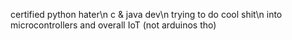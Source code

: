 certified python hater\n
c & java dev\n
trying to do cool shit\n
into microcontrollers and overall IoT (not arduinos tho)

<!---
dzejkob83/dzejkob83 is a ✨ special ✨ repository because its `README.md` (this file) appears on your GitHub profile.
You can click the Preview link to take a look at your changes.
--->
